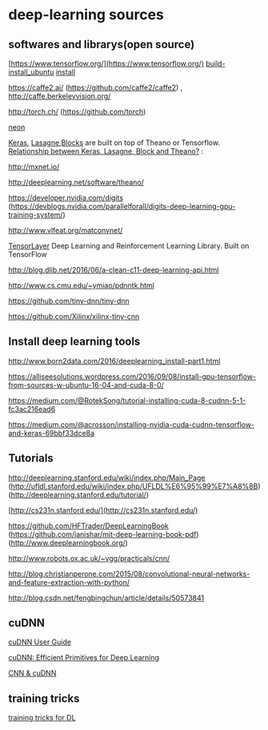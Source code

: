 # deep-learning sources

## softwares and librarys(open source)

[https://www.tensorflow.org/](https://www.tensorflow.org/)  [build-install_ubuntu](https://alliseesolutions.wordpress.com/2016/09/08/install-gpu-tensorflow-from-sources-w-ubuntu-16-04-and-cuda-8-0/) [install](https://www.tensorflow.org/install/)   

https://caffe2.ai/ (https://github.com/caffe2/caffe2)  , http://caffe.berkeleyvision.org/ 

http://torch.ch/  (https://github.com/torch) 

[neon](https://github.com/NervanaSystems/neon)

[Keras](https://keras.io/), [Lasagne](https://github.com/Lasagne/Lasagne),[Blocks](https://github.com/mila-udem/blocks) are built on top of Theano or Tensorflow. 
 [Relationship between Keras, Lasagne, Block and Theano?](https://stackoverflow.com/questions/37088838/relationship-between-keras-lasagne-block-and-theano) : 
 
http://mxnet.io/  

http://deeplearning.net/software/theano/ 

https://developer.nvidia.com/digits (https://devblogs.nvidia.com/parallelforall/digits-deep-learning-gpu-training-system/)

http://www.vlfeat.org/matconvnet/

[TensorLayer](https://github.com/zsdonghao/tensorlayer) Deep Learning and Reinforcement Learning Library. Built on TensorFlow

http://blog.dlib.net/2016/06/a-clean-c11-deep-learning-api.html 

http://www.cs.cmu.edu/~ymiao/pdnntk.html 

https://github.com/tiny-dnn/tiny-dnn 

https://github.com/Xilinx/xilinx-tiny-cnn 

## Install deep learning tools

http://www.born2data.com/2016/deeplearning_install-part1.html

https://alliseesolutions.wordpress.com/2016/09/08/install-gpu-tensorflow-from-sources-w-ubuntu-16-04-and-cuda-8-0/

https://medium.com/@RotekSong/tutorial-installing-cuda-8-cudnn-5-1-fc3ac216ead6

https://medium.com/@acrosson/installing-nvidia-cuda-cudnn-tensorflow-and-keras-69bbf33dce8a

## Tutorials
http://deeplearning.stanford.edu/wiki/index.php/Main_Page (http://ufldl.stanford.edu/wiki/index.php/UFLDL%E6%95%99%E7%A8%8B) (http://deeplearning.stanford.edu/tutorial/) 

[http://cs231n.stanford.edu/](http://cs231n.stanford.edu/)

https://github.com/HFTrader/DeepLearningBook (https://github.com/janishar/mit-deep-learning-book-pdf) (http://www.deeplearningbook.org/)

http://www.robots.ox.ac.uk/~vgg/practicals/cnn/ 

http://blog.christianperone.com/2015/08/convolutional-neural-networks-and-feature-extraction-with-python/ 

http://blog.csdn.net/fengbingchun/article/details/50573841


##  cuDNN
[cuDNN User Guide](https://github.com/hwdong/deep-learning/blob/master/CUDNN_Library.pdf) 

[cuDNN: Efficient Primitives for Deep Learning](https://arxiv.org/pdf/1410.0759.pdf)

[CNN & cuDNN](https://piazza-resources.s3.amazonaws.com/i48o74a0lqu0/i5c0kpv2a0v1nj/10CNNcuDNN.pdf?AWSAccessKeyId=AKIAIEDNRLJ4AZKBW6HA&Expires=1497699006&Signature=iecBBe8ZnGVDJRfC%2BoolGd3gdqI%3D)


## training tricks
[training tricks for DL](https://github.com/hwdong/deep-learning/blob/master/deep%20learning%20papers.md)

